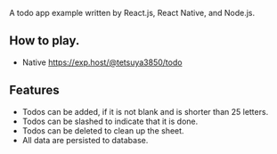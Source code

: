 A todo app example written by React.js, React Native, and Node.js.

## How to play.

* Native
  https://exp.host/@tetsuya3850/todo

## Features

* Todos can be added, if it is not blank and is shorter than 25 letters.
* Todos can be slashed to indicate that it is done.
* Todos can be deleted to clean up the sheet.
* All data are persisted to database.
